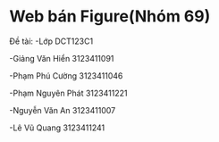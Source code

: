 # Web bán Figure(Nhóm 69)
Đề tài: 
-Lớp DCT123C1

-Giảng Văn Hiển 3123411091

-Phạm Phú Cường 3123411046

-Phạm Nguyên Phát 3123411221

-Nguyễn Văn An 3123411007

-Lê Vũ Quang 3123411241


